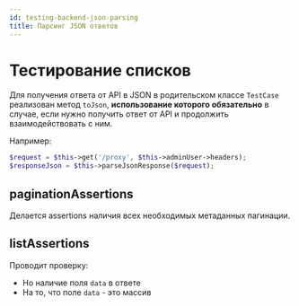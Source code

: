 ```yaml
---
id: testing-backend-json-parsing
title: Парсинг JSON ответов
---
```


# Тестирование списков

Для получения ответа от API в JSON в родительском классе `TestCase` реализован метод `toJson`, **использование которого обязательно** в случае, если нужно получить ответ от API и продолжить взаимодействовать с ним.

Например: 

```php
$request = $this->get('/proxy', $this->adminUser->headers);
$responseJson = $this->parseJsonResponse($request);
```

## paginationAssertions

Делается assertions наличия всех необходимых метаданных пагинации.

## listAssertions

Проводит проверку:

- Но наличие поля `data` в ответе
- На то, что поле `data` - это массив
